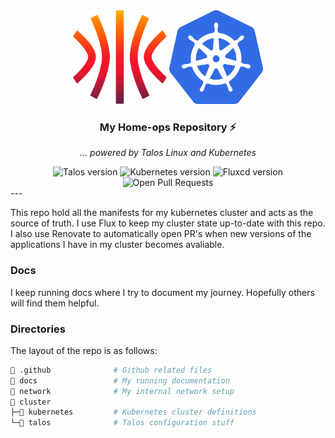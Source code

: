 <div align="center">
  <img src="./docs/assets/talos.svg" alt="Talos Linux logo" width="150" height="150">
  <img src="./docs/assets/k8s.png" alt="Kubernetes logo" width="150" height="150">
</div>

<div align=center>

### My Home-ops Repository :zap:

_... powered by Talos Linux and Kubernetes_

</div>

<div align="center">
  <img src="https://img.shields.io/badge/Talos-v1.6.7-C9CBFF?logo=talos&logoColor=fff&style=for-the-badge&labelColor=302D41" alt="Talos version">
  <img src="https://img.shields.io/badge/Kubernetes-v1.29.3-B5E8E0?logo=kubernetes&logoColor=fff&style=for-the-badge&labelColor=302D41" alt="Kubernetes version">
  <img src="https://img.shields.io/badge/Fluxcd-v2.2.3-DDB6F2?logo=flux&logoColor=fff&style=for-the-badge&labelColor=302D41" alt="Fluxcd version">
  <img src="https://img.shields.io/github/issues-pr/chrede88/home-ops?logo=github&color=F2CDCD&logoColor=fff&style=for-the-badge&labelColor=302D41" alt="Open Pull Requests">
</div>
---

This repo hold all the manifests for my kubernetes cluster and acts as the source of truth. I use Flux to keep my cluster state up-to-date with this repo. I also use Renovate to automatically open PR's when new versions of the applications I have in my cluster becomes avaliable.

### Docs

I keep running docs where I try to document my journey. Hopefully others will find them helpful.

### Directories

The layout of the repo is as follows:

```sh
📁 .github              # Github related files
📁 docs                 # My running documentation
📁 network              # My internal network setup 
📁 cluster
├─📁 kubernetes         # Kubernetes cluster definitions
└─📁 talos              # Talos configuration stuff
```